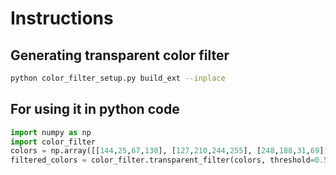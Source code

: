 # Instructions
## Generating transparent color filter
```bash
python color_filter_setup.py build_ext --inplace
```

## For using it in python code
```python
import numpy as np
import color_filter
colors = np.array([[144,25,67,130], [127,210,244,255], [248,188,31,69]], dtype=np.uint8)
filtered_colors = color_filter.transparent_filter(colors, threshold=0.5)
```


